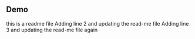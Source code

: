 ## Demo
this is a readme file
Adding line 2 and updating the read-me file
Adding line 3 and updating the read-me file again
